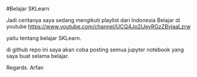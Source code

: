 #Belajar SKLearn

Jadi ceritanya saya sedang mengikuti playlist dari Indonesia Belajar di youtube
https://www.youtube.com/channel/UCQ4Jo2IJeyRGzZBvjaaLzrw

yaitu tentang belajar SKLearn.

di github repo ini saya akan coba posting semua jupyter notebook yang saya buat selama belajar.

Regards.
Arfan

